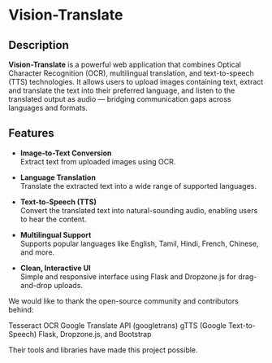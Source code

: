 # Vision-Translate

## Description

**Vision-Translate** is a powerful web application that combines Optical Character Recognition (OCR), multilingual translation, and text-to-speech (TTS) technologies. It allows users to upload images containing text, extract and translate the text into their preferred language, and listen to the translated output as audio — bridging communication gaps across languages and formats.

## Features

- **Image-to-Text Conversion**  
  Extract text from uploaded images using OCR.

- **Language Translation**  
  Translate the extracted text into a wide range of supported languages.

- **Text-to-Speech (TTS)**  
  Convert the translated text into natural-sounding audio, enabling users to hear the content.

- **Multilingual Support**  
  Supports popular languages like English, Tamil, Hindi, French, Chinese, and more.

- **Clean, Interactive UI**  
  Simple and responsive interface using Flask and Dropzone.js for drag-and-drop uploads.

We would like to thank the open-source community and contributors behind:

Tesseract OCR
Google Translate API (googletrans)
gTTS (Google Text-to-Speech)
Flask, Dropzone.js, and Bootstrap

Their tools and libraries have made this project possible.
